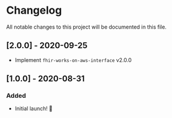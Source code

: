 # Changelog

All notable changes to this project will be documented in this file.

## [2.0.0] - 2020-09-25

- Implement `fhir-works-on-aws-interface` v2.0.0

## [1.0.0] - 2020-08-31

### Added

- Initial launch! :rocket:
